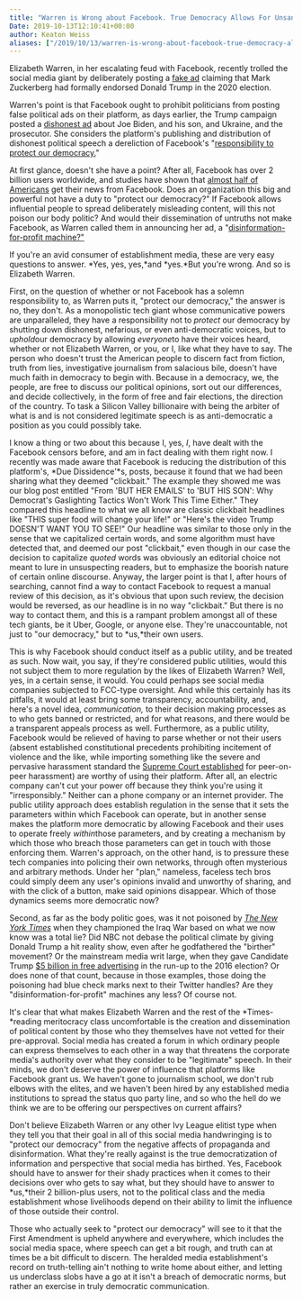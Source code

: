 ```yaml
---
title: "Warren is Wrong about Facebook. True Democracy Allows For Unsanctioned Speech."
Date: 2019-10-13T12:10:41+00:00
author: Keaton Weiss
aliases: ["/2019/10/13/warren-is-wrong-about-facebook-true-democracy-allows-for-unsanctioned-speech"]
---
```


Elizabeth Warren, in her escalating feud with Facebook, recently trolled the social media giant by deliberately posting a [fake ad](https://www.cnbc.com/2019/10/12/warren-trolls-facebook-with-false-ad-saying-company-endorsed-trump.html) claiming that Mark Zuckerberg had formally endorsed Donald Trump in the 2020 election.

Warren's point is that Facebook ought to prohibit politicians from posting false political ads on their platform, as days earlier, the Trump campaign posted a [dishonest ad](https://www.politifact.com/truth-o-meter/statements/2019/oct/11/donald-trump/trump-ad-misleads-about-biden-ukraine-and-prosecut/) about Joe Biden, and his son, and Ukraine, and the prosecutor. She considers the platform's publishing and distribution of dishonest political speech a dereliction of Facebook's "[responsibility to protect our democracy.](https://www.nytimes.com/2019/10/12/technology/elizabeth-warren-facebook-ad.html)"

At first glance, doesn't she have a point? After all, Facebook has over 2 billion users worldwide, and studies have shown that [almost half of Americans](https://marketingland.com/pew-research-center-says-45-americans-get-news-facebook-228001) get their news from Facebook. Does an organization this big and powerful not have a duty to "protect our democracy?" If Facebook allows influential people to spread deliberately misleading content, will this not poison our body politic? And would their dissemination of untruths not make Facebook, as Warren called them in announcing her ad, a "[disinformation-for-profit machine?"](https://marketingland.com/pew-research-center-says-45-americans-get-news-facebook-228001)

If you're an avid consumer of establishment media, these are very easy questions to answer. *Yes, yes, yes,*and *yes.*But you're wrong. And so is Elizabeth Warren.

First, on the question of whether or not Facebook has a solemn responsibility to, as Warren puts it, "protect our democracy," the answer is no, they don't. As a monopolistic tech giant whose communicative powers are unparalleled, they have a responsibility not to *protect* our democracy by shutting down dishonest, nefarious, or even anti-democratic voices, but to *uphold*our democracy by allowing *everyone*to have their voices heard, whether or not Elizabeth Warren, or you, or I, like what they have to say. The person who doesn't trust the American people to discern fact from fiction, truth from lies, investigative journalism from salacious bile, doesn't have much faith in democracy to begin with. Because in a democracy, we, the people, are free to discuss our political opinions, sort out our differences, and decide collectively, in the form of free and fair elections, the direction of the country. To task a Silicon Valley billionaire with being the arbiter of what is and is not considered legitimate speech is as anti-democratic a position as you could possibly take.

I know a thing or two about this because I, yes, *I*, have dealt with the Facebook censors before, and am in fact dealing with them right now. I recently was made aware that Facebook is reducing the distribution of this platform's, *Due Dissidence'*s, posts, because it found that we had been sharing what they deemed "clickbait." The example they showed me was our blog post entitled "From 'BUT HER EMAILS' to 'BUT HIS SON': Why Democrat's Gaslighting Tactics Won't Work This Time Either." They compared this headline to what we all know are classic clickbait headlines like "THIS super food will change your life!" or "Here's the video Trump DOESN'T WANT YOU TO SEE!" Our headline was similar to those only in the sense that we capitalized certain words, and some algorithm must have detected that, and deemed our post "clickbait," even though in our case the decision to capitalize *quoted* words was obviously an editorial choice not meant to lure in unsuspecting readers, but to emphasize the boorish nature of certain online discourse. Anyway, the larger point is that I, after hours of searching, cannot find a way to contact Facebook to request a manual review of this decision, as it's obvious that upon such review, the decision would be reversed, as our headline is in no way "clickbait." But there is no way to contact them, and this is a rampant problem amongst all of these tech giants, be it Uber, Google, or anyone else. They're unaccountable, not just to "our democracy," but to *us,*their own users.

This is why Facebook should conduct itself as a public utility, and be treated as such. Now wait, you say, if they're considered public utilities, would this not subject them to more regulation by the likes of Elizabeth Warren? Well, yes, in a certain sense, it would. You could perhaps see social media companies subjected to FCC-type oversight. And while this certainly has its pitfalls, it would at least bring some transparency, accountability, and, here's a novel idea, *communication,* to their decision making processes as to who gets banned or restricted, and for what reasons, and there would be a transparent appeals process as well. Furthermore, as a public utility, Facebook would be relieved of having to parse whether or not their users (absent established constitutional precedents prohibiting incitement of violence and the like, while importing something like the severe and pervasive harassment standard the [Supreme Court established](https://supreme.justia.com/cases/federal/us/526/629/#tab-opinion-1960493) for peer-on-peer harassment) are worthy of using their platform. After all, an electric company can't cut your power off because they think you're using it "irresponsibly." Neither can a phone company or an internet provider. The public utility approach does establish regulation in the sense that it sets the parameters within which Facebook can operate, but in another sense makes the platform more democratic by allowing Facebook and their uses to operate freely *within*those parameters, and by creating a mechanism by which those who breach those parameters can get in touch with those enforcing them. Warren's approach, on the other hand, is to pressure these tech companies into policing their own networks, through often mysterious and arbitrary methods. Under her "plan," nameless, faceless tech bros could simply deem any user's opinions invalid and unworthy of sharing, and with the click of a button, make said opinions disappear. Which of those dynamics seems more democratic now?

Second, as far as the body politic goes, was it not poisoned by *[The New York Times](https://www.mediamatters.org/new-york-times/how-iraq-war-still-haunts-new-york-times)* when they championed the Iraq War based on what we now know was a total lie? Did NBC not debase the political climate by giving Donald Trump a hit reality show, even after he godfathered the "birther" movement? Or the mainstream media writ large, when they gave Candidate Trump [$5 billion in free advertising](https://www.thestreet.com/story/13896916/1/donald-trump-rode-5-billion-in-free-media-to-the-white-house.html) in the run-up to the 2016 election? Or does none of that count, because in those examples, those doing the poisoning had blue check marks next to their Twitter handles? Are they "disinformation-for-profit" machines any less? Of course not.

It's clear that what makes Elizabeth Warren and the rest of the *Times-*reading meritocracy class uncomfortable is the creation and dissemination of political content by those who they themselves have not vetted for their pre-approval. Social media has created a forum in which ordinary people can express themselves to each other in a way that threatens the corporate media's authority over what they consider to be "legitimate" speech. In their minds, we don't deserve the power of influence that platforms like Facebook grant us. We haven't gone to journalism school, we don't rub elbows with the elites, and we haven't been hired by any established media institutions to spread the status quo party line, and so who the hell do we think we are to be offering our perspectives on current affairs?

Don't believe Elizabeth Warren or any other Ivy League elitist type when they tell you that their goal in all of this social media handwringing is to "protect our democracy" from the negative affects of propaganda and disinformation. What they're really against is the true democratization of information and perspective that social media has birthed. Yes, Facebook should have to answer for their shady practices when it comes to their decisions over who gets to say what, but they should have to answer to *us,*their 2 billion-plus users, not to the political class and the media establishment whose livelihoods depend on their ability to limit the influence of those outside their control.

Those who actually seek to "protect our democracy" will see to it that the First Amendment is upheld anywhere and everywhere, which includes the social media space, where speech can get a bit rough, and truth can at times be a bit difficult to discern. The heralded media establishment's record on truth-telling ain't nothing to write home about either, and letting us underclass slobs have a go at it isn't a breach of democratic norms, but rather an exercise in truly democratic communication.
